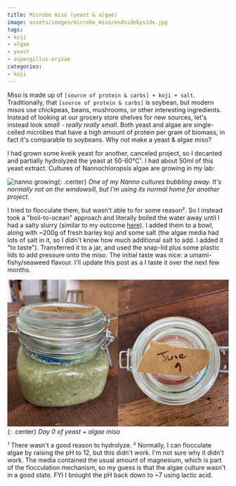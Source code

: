 ```yaml
---
title: Microbe miso (yeast & algae)
image: assets/images/microbe_miso/endsidebyside.jpg
tags:
- koji
- algae
- yeast
- aspergillus-oryzae
categories:
- koji
---
```


Miso is made up of `[source of protein & carbs] + koji + salt`. Traditionally, that `[source of protein & carbs]` is soybean, but modern misos use chickpeas, beans, mushrooms, or other interesting ingredients. Instead of looking at our grocery store shelves for new sources, let's instead look _small_ - _really really small_. Both yeast and algae are single-celled microbes that have a high amount of protein per gram of biomass, in fact it's comparable to soybeans. Why not make a yeast & algae miso?

I had grown some kveik yeast for another, canceled project, so I decanted and partially hydrolyzed the yeast at 50-60℃¹. I had about 50ml of this yeast extract. Cultures of Nannochloropsis algae are growing in my lab:

![nanno growing](/assets/images/microbe_miso/algae.gif){: .center}
*One of my Nanno cultures bubbling away. It's normally not on the windowsill, but I'm using its normal home for another project.*


I tried to flocculate them, but wasn't able to for some reason². So I instead took a "boil-to-ocean" approach and literally boiled the water away until I had a salty slurry (similar to my outcome [here](https://controlledmold.com/algae-as-a-plant-based-anchovy-flavour/)). I added them to a bowl, along with ~200g of fresh barley koji and some salt (the algae media had lots of salt in it, so I didn't know how much additional salt to add. I added it "to taste"). Transferred it to a jar, and used the snap-lid plus some plastic lids to add pressure onto the miso. The initial taste was nice: a umami-fishy/seaweed flavour. I'll update this post as a I taste it over the next few months.


![day 0 of product](/assets/images/microbe_miso/endsidebyside.jpg){: .center}
*Day 0 of yeast + algae miso*

¹ There wasn't a good reason to hydrolyze.
² Normally, I can flocculate algae by raising the pH to 12, but this didn't work. I'm not sure why it didn't work. The media contained the usual amount of magnesium, which is part of the flocculation mechanism, so my guess is that the algae culture wasn't in a good state. FYI I brought the pH back down to ~7 using lactic acid.
